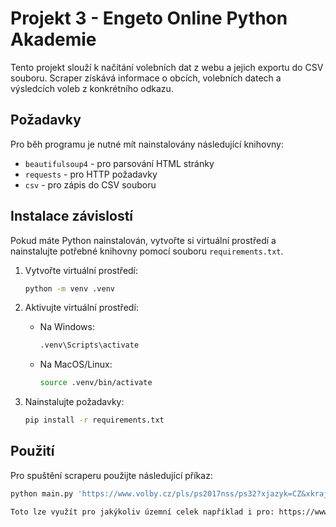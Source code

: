 # Projekt 3 - Engeto Online Python Akademie

Tento projekt slouží k načítání volebních dat z webu a jejich exportu do CSV souboru. Scraper získává informace o obcích, volebních datech a výsledcích voleb z konkrétního odkazu.

## Požadavky

Pro běh programu je nutné mít nainstalovány následující knihovny:

- `beautifulsoup4` - pro parsování HTML stránky
- `requests` - pro HTTP požadavky
- `csv` - pro zápis do CSV souboru

## Instalace závislostí

Pokud máte Python nainstalován, vytvořte si virtuální prostředí a nainstalujte potřebné knihovny pomocí souboru `requirements.txt`.

1. Vytvořte virtuální prostředí:
    ```bash
    python -m venv .venv
    ```

2. Aktivujte virtuální prostředí:
    - Na Windows:
      ```bash
      .venv\Scripts\activate
      ```
    - Na MacOS/Linux:
      ```bash
      source .venv/bin/activate
      ```

3. Nainstalujte požadavky:
    ```bash
    pip install -r requirements.txt
    ```

## Použití

Pro spuštění scraperu použijte následující příkaz:

```bash
python main.py 'https://www.volby.cz/pls/ps2017nss/ps32?xjazyk=CZ&xkraj=5&xnumnuts=4101' 'output_file.csv'

Toto lze využít pro jakýkoliv územní celek například i pro: https://www.volby.cz/pls/ps2017nss/ps32?xjazyk=CZ&xkraj=2&xnumnuts=2101

